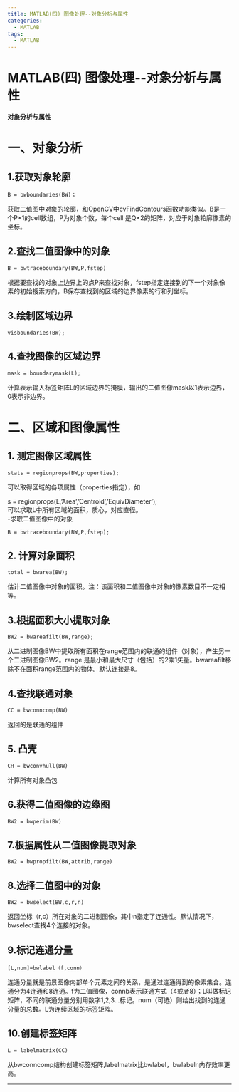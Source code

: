 ```yaml
---
title: MATLAB(四) 图像处理--对象分析与属性
categories:
  - MATLAB
tags:
  - MATLAB
---
```


# MATLAB(四) 图像处理--对象分析与属性

**对象分析与属性**

# 一、对象分析

## 1.获取对象轮廓

```
B = bwboundaries(BW)；
```

获取二值图中对象的轮廓，和OpenCV中cvFindContours函数功能类似。B是一个P×1的cell数组，P为对象个数，每个cell 是Q×2的矩阵，对应于对象轮廓像素的坐标。

## 2.查找二值图像中的对象

```
B = bwtraceboundary(BW,P,fstep)
```

根据要查找的对象上边界上的点P来查找对象，fstep指定连接到的下一个对象像素的初始搜索方向，B保存查找到的区域的边界像素的行和列坐标。

## 3.绘制区域边界

```
visboundaries(BW);
```

## 4.查找图像的区域边界

```
mask = boundarymask(L);
```

计算表示输入标签矩阵L的区域边界的掩膜，输出的二值图像mask以1表示边界，0表示非边界。

# 二、区域和图像属性

## 1. 测定图像区域属性

```
stats = regionprops(BW,properties);
```

可以取得区域的各项属性（properties指定），如

> 
s = regionprops(L,’Area’,’Centroid’,’EquivDiameter’); <br/> 可以求取L中所有区域的面积，质心，对应直径。 <br/> -求取二值图像中的对象


```
B = bwtraceboundary(BW,P,fstep);
```

## 2. 计算对象面积

```
total = bwarea(BW);
```

估计二值图像中对象的面积。注：该面积和二值图像中对象的像素数目不一定相等。

## 3.根据面积大小提取对象

```
BW2 = bwareafilt(BW,range);
```

从二进制图像BW中提取所有面积在range范围内的联通的组件（对象），产生另一个二进制图像BW2。range 是最小和最大尺寸（包括）的2乘1矢量。bwareafilt移除不在面积range范围内的物体。默认连接是8。

## 4.查找联通对象

```
CC = bwconncomp(BW)
```

返回的是联通的组件

## 5. 凸壳

```
CH = bwconvhull(BW)
```

计算所有对象凸包

## 6.获得二值图像的边缘图

```
BW2 = bwperim(BW)
```

## 7.根据属性从二值图像提取对象

```
BW2 = bwpropfilt(BW,attrib,range)
```

## 8.选择二值图中的对象

```
BW2 = bwselect(BW,c,r,n)
```

返回坐标（r,c）所在对象的二进制图像，其中n指定了连通性。默认情况下，bwselect查找4个连接的对象。

## 9.标记连通分量

```
[L,num]=bwlabel（f,conn）
```

> 
连通分量就是前景图像内部单个元素之间的关系，是通过连通得到的像素集合。连通分为4连通和8连通。f为二值图像，connb表示联通方式（4或者8）；L叫做标记矩阵，不同的联通分量分别用数字1,2,3…标记。num（可选）则给出找到的连通分量的总数。L为连续区域的标签矩阵。


## 10.创建标签矩阵

```
L = labelmatrix(CC)
```

从bwconncomp结构创建标签矩阵,labelmatrix比bwlabel，bwlabeln内存效率更高。

---


